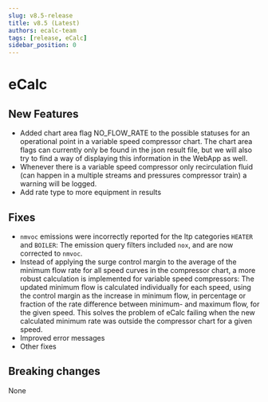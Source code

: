 ```yaml
---
slug: v8.5-release
title: v8.5 (Latest)
authors: ecalc-team
tags: [release, eCalc]
sidebar_position: 0
---
```


# eCalc



## New Features

- Added chart area flag NO_FLOW_RATE to the possible statuses for an operational point in a variable speed compressor chart. The chart area flags can currently only be found in the json result file, but we will also try to find a way of displaying this information in the WebApp as well.
- Whenever there is a variable speed compressor only recirculation fluid (can happen in a multiple streams and pressures compressor train) a warning will be logged.
- Add rate type to more equipment in results

## Fixes
- `nmvoc` emissions were incorrectly reported for the ltp categories `HEATER` and `BOILER`: The emission query filters included `nox`, and are now corrected to `nmvoc`.
- Instead of applying the surge control margin to the average of the minimum flow rate for all speed curves in the compressor chart, a more robust calculation is implemented for variable speed compressors: The updated minimum flow is calculated individually for each speed, using the control margin as the increase in minimum flow, in percentage or fraction of the rate difference between minimum- and maximum flow, for the given speed. This solves the problem of eCalc failing when the new calculated minimum rate was outside the compressor chart for a given speed.
- Improved error messages
- Other fixes

## Breaking changes

None

